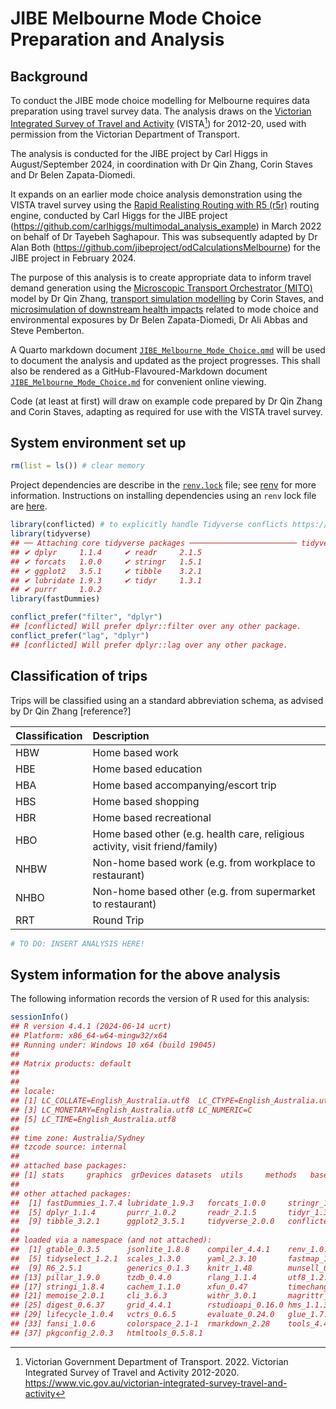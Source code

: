 # JIBE Melbourne Mode Choice Preparation and Analysis


## Background

To conduct the JIBE mode choice modelling for Melbourne requires data
preparation using travel survey data. The analysis draws on the
[Victorian Integrated Survey of Travel and
Activity](https://www.vic.gov.au/victorian-integrated-survey-travel-and-activity)
(VISTA[^1]) for 2012-20, used with permission from the Victorian
Department of Transport.

The analysis is conducted for the JIBE project by Carl Higgs in
August/September 2024, in coordination with Dr Qin Zhang, Corin Staves
and Dr Belen Zapata-Diomedi.

It expands on an earlier mode choice analysis demonstration using the
VISTA travel survey using the [Rapid Realisting Routing with R5
(r5r)](https://ipeagit.github.io/r5r/) routing engine, conducted by Carl
Higgs for the JIBE project
(https://github.com/carlhiggs/multimodal_analysis_example) in March 2022
on behalf of Dr Tayebeh Saghapour. This was subsequently adapted by Dr
Alan Both (https://github.com/jibeproject/odCalculationsMelbourne) for
the JIBE project in February 2024.

The purpose of this analysis is to create appropriate data to inform
travel demand generation using the [Microscopic Transport Orchestrator
(MITO)](https://www.mos.ed.tum.de/tb/forschung/models/travel-demand/mito/)
model by Dr Qin Zhang, [transport simulation
modelling](https://github.com/jibeproject/matsim-jibe) by Corin Staves,
and [microsimulation of downstream health
impacts](https://github.com/jibeproject/health_microsim) related to mode
choice and environmental exposures by Dr Belen Zapata-Diomedi, Dr Ali
Abbas and Steve Pemberton.

A Quarto markdown document
[`JIBE_Melbourne_Mode_Choice.qmd`](JIBE_Melbourne_Mode_Choice.qmd) will
be used to document the analysis and updated as the project progresses.
This shall also be rendered as a GitHub-Flavoured-Markdown document
[`JIBE_Melbourne_Mode_Choice.md`](JIBE_Melbourne_Mode_Choice.md) for
convenient online viewing.

Code (at least at first) will draw on example code prepared by Dr Qin
Zhang and Corin Staves, adapting as required for use with the VISTA
travel survey.

## System environment set up

``` r
rm(list = ls()) # clear memory
```

Project dependencies are describe in the [`renv.lock`](./renv.lock)
file; see [renv](https://rstudio.github.io/renv/) for more information.
Instructions on installing dependencies using an `renv` lock file are
[here](https://rstudio.github.io/renv/articles/renv.html#installing-packages).

``` r
library(conflicted) # to explicitly handle Tidyverse conflicts https://stackoverflow.com/a/75058976
library(tidyverse)
## ── Attaching core tidyverse packages ──────────────────────── tidyverse 2.0.0 ──
## ✔ dplyr     1.1.4     ✔ readr     2.1.5
## ✔ forcats   1.0.0     ✔ stringr   1.5.1
## ✔ ggplot2   3.5.1     ✔ tibble    3.2.1
## ✔ lubridate 1.9.3     ✔ tidyr     1.3.1
## ✔ purrr     1.0.2
library(fastDummies)

conflict_prefer("filter", "dplyr")
## [conflicted] Will prefer dplyr::filter over any other package.
conflict_prefer("lag", "dplyr")
## [conflicted] Will prefer dplyr::lag over any other package.
```

## Classification of trips

Trips will be classified using an a standard abbreviation schema, as
advised by Dr Qin Zhang \[reference?\]

| Classification | Description                                                                  |
|:---------------|:-----------------------------------------------------------------------------|
| HBW            | Home based work                                                              |
| HBE            | Home based education                                                         |
| HBA            | Home based accompanying/escort trip                                          |
| HBS            | Home based shopping                                                          |
| HBR            | Home based recreational                                                      |
| HBO            | Home based other (e.g. health care, religious activity, visit friend/family) |
| NHBW           | Non-home based work (e.g. from workplace to restaurant)                      |
| NHBO           | Non-home based other (e.g. from supermarket to restaurant)                   |
| RRT            | Round Trip                                                                   |

``` r
# TO DO: INSERT ANALYSIS HERE!
```

## System information for the above analysis

The following information records the version of R used for this
analysis:

``` r
sessionInfo()
## R version 4.4.1 (2024-06-14 ucrt)
## Platform: x86_64-w64-mingw32/x64
## Running under: Windows 10 x64 (build 19045)
## 
## Matrix products: default
## 
## 
## locale:
## [1] LC_COLLATE=English_Australia.utf8  LC_CTYPE=English_Australia.utf8   
## [3] LC_MONETARY=English_Australia.utf8 LC_NUMERIC=C                      
## [5] LC_TIME=English_Australia.utf8    
## 
## time zone: Australia/Sydney
## tzcode source: internal
## 
## attached base packages:
## [1] stats     graphics  grDevices datasets  utils     methods   base     
## 
## other attached packages:
##  [1] fastDummies_1.7.4 lubridate_1.9.3   forcats_1.0.0     stringr_1.5.1    
##  [5] dplyr_1.1.4       purrr_1.0.2       readr_2.1.5       tidyr_1.3.1      
##  [9] tibble_3.2.1      ggplot2_3.5.1     tidyverse_2.0.0   conflicted_1.2.0 
## 
## loaded via a namespace (and not attached):
##  [1] gtable_0.3.5      jsonlite_1.8.8    compiler_4.4.1    renv_1.0.7       
##  [5] tidyselect_1.2.1  scales_1.3.0      yaml_2.3.10       fastmap_1.2.0    
##  [9] R6_2.5.1          generics_0.1.3    knitr_1.48        munsell_0.5.1    
## [13] pillar_1.9.0      tzdb_0.4.0        rlang_1.1.4       utf8_1.2.4       
## [17] stringi_1.8.4     cachem_1.1.0      xfun_0.47         timechange_0.3.0 
## [21] memoise_2.0.1     cli_3.6.3         withr_3.0.1       magrittr_2.0.3   
## [25] digest_0.6.37     grid_4.4.1        rstudioapi_0.16.0 hms_1.1.3        
## [29] lifecycle_1.0.4   vctrs_0.6.5       evaluate_0.24.0   glue_1.7.0       
## [33] fansi_1.0.6       colorspace_2.1-1  rmarkdown_2.28    tools_4.4.1      
## [37] pkgconfig_2.0.3   htmltools_0.5.8.1
```

[^1]: Victorian Government Department of Transport. 2022. Victorian
    Integrated Survey of Travel and Activity 2012-2020.
    https://www.vic.gov.au/victorian-integrated-survey-travel-and-activity

